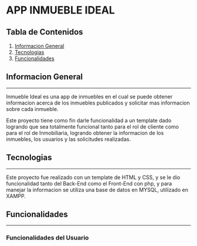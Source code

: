# APP INMUEBLE IDEAL

## Tabla de Contenidos

1. [Informacion General](#informacion-general)
2. [Tecnologias](#tecnologias)
3. [Funcionalidades](#funcionalidades)

## Informacion General
***
Inmueble Ideal es una app de inmuebles en el cual se puede obtener informacion acerca de los inmuebles publicados y solicitar mas informacion sobre cada inmueble.

Este proyecto tiene como fin darle funcionalidad a un template dado logrando que sea totalmente funcional tanto para el rol de cliente como para el rol de Inmobiliaria, logrando obtener la informacion de los inmuebles, los usuarios y las solicitudes realizadas.   

## Tecnologias
***
Este proyecto fue realizado con un template de HTML y CSS, y se le dio funcionalidad tanto del Back-End como el Front-End con php, y para manejar la informacion se utiliza una base de datos en MYSQL, utilizado en XAMPP.


## Funcionalidades
***

### Funcionalidades del Usuario